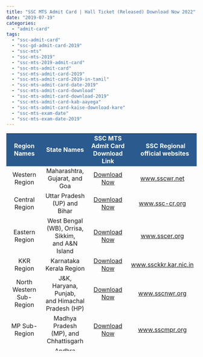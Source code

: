 ```yaml
---
title: "SSC MTS Admit Card | Hall Ticket (Released) Download Now 2022"
date: "2019-07-19"
categories: 
  - "admit-card"
tags: 
  - "ssc-admit-card"
  - "ssc-gd-admit-card-2019"
  - "ssc-mts"
  - "ssc-mts-2019"
  - "ssc-mts-2019-admit-card"
  - "ssc-mts-admit-card"
  - "ssc-mts-admit-card-2019"
  - "ssc-mts-admit-card-2019-in-tamil"
  - "ssc-mts-admit-card-date-2019"
  - "ssc-mts-admit-card-download"
  - "ssc-mts-admit-card-download-2019"
  - "ssc-mts-admit-card-kab-aayega"
  - "ssc-mts-admit-card-kaise-download-kare"
  - "ssc-mts-exam-date"
  - "ssc-mts-exam-date-2019"
---
```


<table style="border-collapse: collapse; width: 100%; height: 575px;"><tbody><tr style="height: 50px;"><td style="width: 25%; background-color: #2a5a8e; text-align: center; height: 50px;"><span style="color: #ffffff; font-size: 12pt;"><strong>Region Names</strong></span></td><td style="width: 25%; background-color: #2a5a8e; text-align: center; height: 50px;"><span style="color: #ffffff; font-size: 12pt;"><strong>State Names</strong></span></td><td style="width: 28.4965%; background-color: #2a5a8e; text-align: center; height: 50px;"><span style="color: #ffffff; font-size: 12pt;"><strong>SSC MTS Admit Card Download Link</strong></span></td><td style="width: 21.5035%; background-color: #2a5a8e; text-align: center; height: 50px;"><span style="color: #ffffff;"><strong><span style="font-size: 12pt;">&nbsp; &nbsp; &nbsp; &nbsp; &nbsp;SSC Regional&nbsp; &nbsp; &nbsp; &nbsp; &nbsp;official websites</span></strong></span></td></tr><tr style="height: 50px;"><td style="width: 25%; text-align: center; height: 50px;"><span style="font-size: 12pt;">Western Region</span></td><td style="width: 25%; text-align: center; height: 50px;"><span style="font-size: 12pt;">Maharashtra, Gujarat, and Goa</span></td><td style="width: 28.4965%; text-align: center; height: 50px;"><span style="font-size: 12pt;"><a href="http://www.sscwr.net/mts_2019_2355.php" target="_blank" rel="noopener noreferrer">Download Now</a></span></td><td style="width: 21.5035%; text-align: center; height: 50px;"><a href="http://www.sscwr.net" target="_blank" rel="noopener noreferrer"><span style="font-size: 12pt;">www.sscwr.net</span></a></td></tr><tr style="height: 50px;"><td style="width: 25%; text-align: center; height: 50px;"><span style="font-size: 12pt;">Central Region</span></td><td style="width: 25%; text-align: center; height: 50px;"><span style="font-size: 12pt;">Uttar Pradesh (UP) and Bihar</span></td><td style="width: 28.4965%; text-align: center; height: 50px;"><span style="font-size: 12pt;"><a href="http://www.ssc-cr.org/mts_2019_1729.php?proceed=yes" target="_blank" rel="noopener noreferrer">Download Now</a></span></td><td style="width: 21.5035%; text-align: center; height: 50px;"><a href="http://www.ssc-cr.org" target="_blank" rel="noopener noreferrer"><span style="font-size: 12pt;">www.ssc-cr.org</span></a></td></tr><tr style="height: 50px;"><td style="width: 25%; text-align: center; height: 50px;"><span style="font-size: 12pt;">Eastern Region</span></td><td style="width: 25%; text-align: center; height: 50px;"><span style="font-size: 12pt;">West Bengal (WB), Orrisa, Sikkim, and&nbsp;A&amp;N Island</span></td><td style="width: 28.4965%; text-align: center; height: 50px;"><a href="http://117.247.71.209/mts2019_kyr/KYR/kyr.php" target="_blank" rel="noopener noreferrer"><span style="font-size: 12pt;">Download Now</span></a></td><td style="width: 21.5035%; text-align: center; height: 50px;"><a href="http://www.sscer.org" target="_blank" rel="noopener noreferrer"><span style="font-size: 12pt;">www.sscer.org</span></a></td></tr><tr style="height: 25px;"><td style="width: 25%; text-align: center; height: 25px;"><span style="font-size: 12pt;">KKR Region</span></td><td style="width: 25%; text-align: center; height: 25px;"><span style="font-size: 12pt;">Karnataka Kerala Region</span></td><td style="width: 28.4965%; text-align: center; height: 25px;"><a href="http://www.ssckkr.kar.nic.in/sschallticket/ONLINE_SICPO_2017.aspx" target="_blank" rel="noopener noreferrer"><span style="font-size: 12pt;">Download Now</span></a></td><td style="width: 21.5035%; text-align: center; height: 25px;"><a href="http://www.ssckkr.kar.nic.in" target="_blank" rel="noopener noreferrer"><span style="font-size: 12pt;">www.ssckkr.kar.nic.in</span></a></td></tr><tr style="height: 75px;"><td style="width: 25%; text-align: center; height: 75px;"><span style="font-size: 12pt;">North Western Sub-Region</span></td><td style="width: 25%; text-align: center; height: 75px;"><span style="font-size: 12pt;">J&amp;K, Haryana, Punjab, and&nbsp;Himachal Pradesh (HP)</span></td><td style="width: 28.4965%; text-align: center; height: 75px;"><a href="http://www.sscnwr.org/rect_si_caps_asi_cisf_si_delhi_police_2018_pet_pst_2237.php" target="_blank" rel="noopener noreferrer"><span style="font-size: 12pt;">Download Now</span></a></td><td style="width: 21.5035%; text-align: center; height: 75px;"><a href="http://www.sscnwr.org" target="_blank" rel="noopener noreferrer"><span style="font-size: 12pt;">www.sscnwr.org</span></a></td></tr><tr style="height: 50px;"><td style="width: 25%; text-align: center; height: 50px;"><span style="font-size: 12pt;">MP Sub-Region</span></td><td style="width: 25%; text-align: center; height: 50px;"><span style="font-size: 12pt;">Madhya Pradesh (MP), and Chhattisgarh</span></td><td style="width: 28.4965%; text-align: center; height: 50px;"><a href="https://www.sscmpr.org/index.php?Page=rect_si_caps_asi_cisf_si_delhi_police_2018_pet_pst_1844" target="_blank" rel="noopener noreferrer"><span style="font-size: 12pt;">Download Now</span></a></td><td style="width: 21.5035%; text-align: center; height: 50px;"><a href="http://www.sscmpr.org" target="_blank" rel="noopener noreferrer"><span style="font-size: 12pt;">www.sscmpr.org</span></a></td></tr><tr style="height: 75px;"><td style="width: 25%; text-align: center; height: 75px;"><span style="font-size: 12pt;">Southern Region</span></td><td style="width: 25%; text-align: center; height: 75px;"><span style="font-size: 12pt;">Andhra Pradesh (AP), Puducherry, and Tamilnadu</span></td><td style="width: 28.4965%; text-align: center; height: 75px;"><a href="http://www.sscsr.gov.in/SI2018-EXAMINATION-PST-n-PET-AC-GET.htm" target="_blank" rel="noopener noreferrer"><span style="font-size: 12pt;">Download Now</span></a></td><td style="width: 21.5035%; text-align: center; height: 75px;"><a href="http://www.sscsr.gov.in" target="_blank" rel="noopener noreferrer"><span style="font-size: 12pt;">www.sscsr.gov.in</span></a></td></tr><tr style="height: 100px;"><td style="width: 25%; text-align: center; height: 100px;"><span style="font-size: 12pt;">North Eastern Region</span></td><td style="width: 25%; text-align: center; height: 100px;"><span style="font-size: 12pt;">Assam, Arunachal Pradesh, Meghalaya, Manipur, Tripura, Mizoram, and Nagaland</span></td><td style="width: 28.4965%; text-align: center; height: 100px;"><a href="http://onlinener4.com/2019/SSC/SI18/index.php" target="_blank" rel="noopener noreferrer"><span style="font-size: 12pt;">Download Now</span></a></td><td style="width: 21.5035%; text-align: center; height: 100px;"><a href="http://www.sscner.org.in" target="_blank" rel="noopener noreferrer"><span style="font-size: 12pt;">www.sscner.org.in</span></a></td></tr><tr style="height: 50px;"><td style="width: 25%; text-align: center; height: 50px;"><span style="font-size: 12pt;">North Region</span></td><td style="width: 25%; text-align: center; height: 50px;"><span style="font-size: 12pt;">Delhi, Rajasthan, and Uttarakhand</span></td><td style="width: 28.4965%; text-align: center; height: 50px;"><a href="http://sscnr.net.in/newlook/Admitcard__SIDP_PETPST_2018/CheckRoll.aspx" target="_blank" rel="noopener noreferrer"><span style="font-size: 12pt;">Download Now</span></a></td><td style="width: 21.5035%; text-align: center; height: 50px;"><a href="http://www.sscnr.net.in" target="_blank" rel="noopener noreferrer"><span style="font-size: 12pt;">www.sscnr.net.in</span></a></td></tr></tbody></table>
